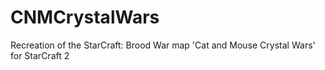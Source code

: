 # CNMCrystalWars
Recreation of the StarCraft: Brood War map 'Cat and Mouse Crystal Wars' for StarCraft 2

